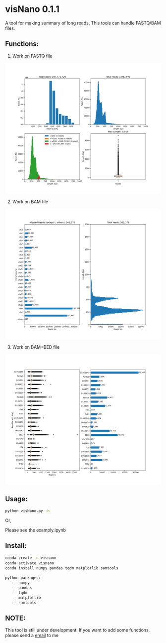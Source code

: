 # visNano 0.1.1
A tool for making summary of long reads. This tools can handle FASTQ/BAM files.

## Functions:
1. Work on FASTQ file

![image1](https://github.com/renzilin/visNano/blob/master/figs/summary-on-fq-F36.jpg)

2. Work on BAM file

![image2](https://github.com/renzilin/visNano/blob/master/figs/summary-on-sam-F36.jpg)

3. Work on BAM+BED file

![image3](https://github.com/renzilin/visNano/blob/master/figs/summary-on-bed-F36.jpg)



## Usage:
```bash
python visNano.py -h
```

Or,

Please see the examply.ipynb



## Install:

```bash
conda create -n visnano
conda activate visnano
conda install numpy pandas tqdm matplotlib samtools
```

```
python packages:
    - numpy
    - pandas
    - tqdm
    - matplotlib
    - samtools
```

## NOTE:
This tool is still under development.
If you want to add some functions, please send a [email](zilin.ren@outlook.com) to me
